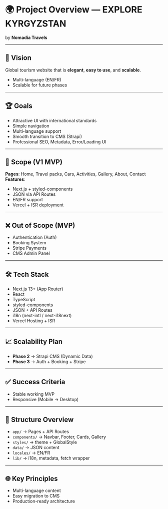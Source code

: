 # 🌍 Project Overview — EXPLORE KYRGYZSTAN

by **Nomadia Travels**

---

## 🎯 Vision

Global tourism website that is **elegant**, **easy to use**, and **scalable**.

- Multi-language (EN/FR)
- Scalable for future phases

---

## 🏆 Goals

- Attractive UI with international standards
- Simple navigation
- Multi-language support
- Smooth transition to CMS (Strapi)
- Professional SEO, Metadata, Error/Loading UI

---

## 📐 Scope (V1 MVP)

**Pages**: Home, Travel packs, Cars, Activities, Gallery, About, Contact  
**Features**:

- Next.js + styled-components
- JSON via API Routes
- EN/FR support
- Vercel + ISR deployment

---

## ❌ Out of Scope (MVP)

- Authentication (Auth)
- Booking System
- Stripe Payments
- CMS Admin Panel

---

## 🛠️ Tech Stack

- Next.js 13+ (App Router)
- React
- TypeScript
- styled-components
- JSON + API Routes
- i18n (next-intl / next-i18next)
- Vercel Hosting + ISR

---

## 📈 Scalability Plan

- **Phase 2** → Strapi CMS (Dynamic Data)
- **Phase 3** → Auth + Booking + Stripe

---

## ✅ Success Criteria

- Stable working MVP
- Responsive (Mobile → Desktop)

---

## 📂 Structure Overview

- `app/` → Pages + API Routes
- `components/` → Navbar, Footer, Cards, Gallery
- `styles/` → theme + GlobalStyle
- `data/` → JSON content
- `locales/` → EN/FR
- `lib/` → i18n, metadata, fetch wrapper

---

## 🌐 Key Principles

- Multi-language content
- Easy migration to CMS
- Production-ready architecture
